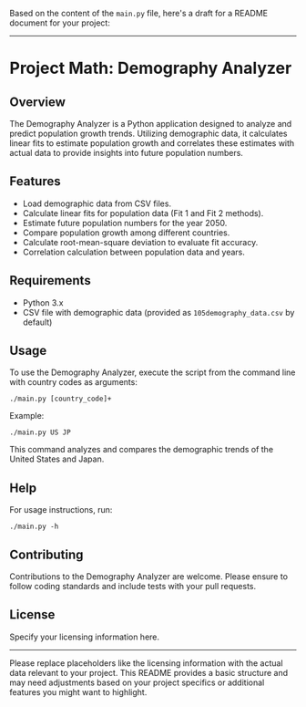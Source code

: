 Based on the content of the `main.py` file, here's a draft for a README document for your project:

---

# Project Math: Demography Analyzer

## Overview

The Demography Analyzer is a Python application designed to analyze and predict population growth trends. Utilizing demographic data, it calculates linear fits to estimate population growth and correlates these estimates with actual data to provide insights into future population numbers.

## Features

- Load demographic data from CSV files.
- Calculate linear fits for population data (Fit 1 and Fit 2 methods).
- Estimate future population numbers for the year 2050.
- Compare population growth among different countries.
- Calculate root-mean-square deviation to evaluate fit accuracy.
- Correlation calculation between population data and years.

## Requirements

- Python 3.x
- CSV file with demographic data (provided as `105demography_data.csv` by default)

## Usage

To use the Demography Analyzer, execute the script from the command line with country codes as arguments:

```
./main.py [country_code]+
```

Example:

```
./main.py US JP
```

This command analyzes and compares the demographic trends of the United States and Japan.

## Help

For usage instructions, run:

```
./main.py -h
```

## Contributing

Contributions to the Demography Analyzer are welcome. Please ensure to follow coding standards and include tests with your pull requests.

## License

Specify your licensing information here.

---

Please replace placeholders like the licensing information with the actual data relevant to your project. This README provides a basic structure and may need adjustments based on your project specifics or additional features you might want to highlight.
